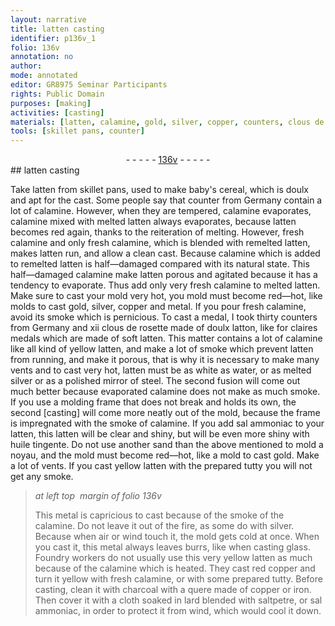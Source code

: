 ```yaml
---
layout: narrative
title: latten casting
identifier: p136v_1
folio: 136v
annotation: no
author:
mode: annotated
editor: GR8975 Seminar Participants
rights: Public Domain
purposes: [making]
activities: [casting]
materials: [latten, calamine, gold, silver, copper, counters, clous de rosette, doulx latton, sal ammoniac, huile tingente, sand, noyau, charcoal, iron, lard, saltpetre]
tools: [skillet pans, counter]
---
```


 <div class="folio" align="center">- - - - - <a href="http://gallica.bnf.fr/ark:/12148/btv1b10500001g/f278.image" target="_blank">136v</a> - - - - - </div> 
## <span class="material">latten</span> casting 

  <span class="activity"></span> 
 Take <span class="material">latten</span> from <span class="tool">skillet pans</span>, used to make baby's cereal, which is doulx and apt for the cast. Some people say that <span class="tool">counter</span> from <span class="place">Germany</span> contain a lot of <span class="material">calamine</span>. However, when they are tempered, <span class="material">calamine</span> evaporates, <span class="material">calamine</span> mixed with melted <span class="material">latten</span> always evaporates, because <span class="material">latten</span> becomes red again, thanks to the reiteration of melting. However, fresh <span class="material">calamine</span> and only fresh <span class="material">calamine</span>, which is blended with remelted <span class="material">latten</span>, makes <span class="material">latten</span> run, and allow a clean cast. Because <span class="material">calamine</span> which is added to remelted <span class="material">latten</span> is half—damaged compared with its natural state. This half—damaged <span class="material">calamine</span> make <span class="material">latten</span> porous and agitated because it has a tendency to evaporate. Thus add only very fresh <span class="material">calamine</span> to melted <span class="material">latten</span>. Make sure to cast your mold very hot, you mold must become red—hot, like molds to cast <span class="material">gold</span>, <span class="material">silver</span>, <span class="material">copper</span> and metal. If you pour fresh <span class="material">calamine</span>, avoid its smoke which is pernicious. To cast a medal, I took thirty <span class="material">counters</span> from <span class="place">Germany</span> and xii <span class="material">clous de rosette</span> made of <span class="material">doulx latton</span>, like for claires medals which are made of soft <span class="material">latten</span>. This matter contains a lot of <span class="material">calamine</span> like all kind of yellow <span class="material">latten</span>, and make a lot of smoke which prevent <span class="material">latten</span> from running, and make it porous, that is why it is necessary to make many vents and to cast very hot, latten must be as white as water, or as melted <span class="material">silver</span> or as a polished mirror of steel. The second fusion will come out much better because evaporated <span class="material">calamine</span> does not make as much smoke. If you use a molding frame that does not break and holds its own, the second [casting] will come more neatly out of the mold, because the frame is impregnated with the smoke of <span class="material">calamine</span>. If you add <span class="material">sal ammoniac</span> to your <span class="material">latten</span>, this latten will be clear and shiny, but will be even more shiny with <span class="material">huile tingente</span>. Do not use another <span class="material">sand</span> than the above mentioned to mold a <span class="material">noyau</span>, and the mold must become red—hot, like a mold to cast <span class="material">gold</span>. Make a lot of vents. If you cast yellow <span class="material">latten</span> with the prepared tutty you will not get any smoke. 
 
> *at left top  margin of folio 136v*
> 
>  This metal is capricious to cast because of the smoke of the calamine. Do not leave it out of the fire, as some do with silver. Because when air or wind touch it, the mold gets cold at once. When you cast it, this metal always leaves burrs, like when casting glass. <span class="profession">Foundry workers</span> do not usually use this very yellow latten as much because of the calamine which is heated. They cast red <span class="material">copper</span> and turn it yellow with fresh <span class="material">calamine</span>, or with some prepared tutty. Before casting, clean it with <span class="material">charcoal</span> with a quere made of <span class="material">copper</span> or <span class="material">iron</span>. Then cover it with a cloth soaked in <span class="material">lard</span> blended with <span class="material">saltpetre</span>, or <span class="material">sal ammoniac</span>, in order to protect it from wind, which would cool it down. 
 